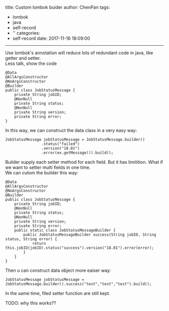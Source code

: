 title: Custom lombok buider
author: ChenPan
tags:
  - lombok
  - java
  - self-record
  - ''
categories:
  - self-record
date: 2017-11-16 18:09:00
---
Use lombok's annotation will reduce lots of redundant code in java, like getter and setter.<br>
Less talk, show the code

```
@Data
@AllArgsConstructor
@NoArgsConstructor
@Builder
public class JobStatusMessage {
    private String jobID;
    @NonNull
    private String status;
    @NonNull
    private String version;
    private String error;
}
```
In this way, we can construct the data class in a very easy way:

```
JobStatusMessage jobStatusMessage = JobStatusMessage.builder()
				.status("failed")
                .version("18.01")
                .error(ex.getMessage()).build();
```
Builder supply each setter method for each field. But it has limitition. What if we want to setter multi fields in one time. 
<br> We can cutom the builder this way:
```
@Data
@AllArgsConstructor
@NoArgsConstructor
@Builder
public class JobStatusMessage {
    private String jobID;
    @NonNull
    private String status;
    @NonNull
    private String version;
    private String error;
    public static class JobStatusMessageBuilder {
        public JobStatusMessageBuilder success(String jobID, String status, String error) {
            return this.jobID(jobID).status("success").version("18.01").error(error);
        }
    }
}
```
Then u can construct data object more eaiser way:
```
JobStatusMessage jobStatusMessage = JobStatusMessage.builder().success("test","test","test").build();
```
In the same time, filed setter function are still kept.

TODO: why this works??